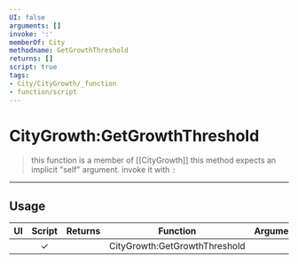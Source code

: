 ```yaml
---
UI: false
arguments: []
invoke: ':'
memberOf: City
methodname: GetGrowthThreshold
returns: []
script: true
tags:
- City/CityGrowth/_function
- function/script
---
```

# CityGrowth:GetGrowthThreshold
> this function is a member of [[CityGrowth]]
> this method expects an implicit "self" argument. invoke it with `:`
-----
## Usage
|  UI | Script | Returns | Function | Arguments |
|:---:|:------:|-------:|:--------:|:---------|
| |✓||CityGrowth:GetGrowthThreshold||

